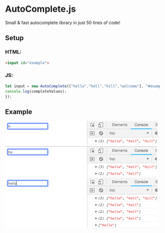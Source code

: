 # AutoComplete.js
Small &amp; fast autocomplete library in just 50 lines of code!

## Setup

### HTML:
```html
<input id="example">
```
### JS:
```javascript
let input = new AutoComplete(["hello","hell","hill","welcome"], "#example", (completeValues) => {
console.log(completeValues);
});
```
## Example
<img src="images/example1.png">
<img src="images/example2.png">
<img src="images/example3.png">
